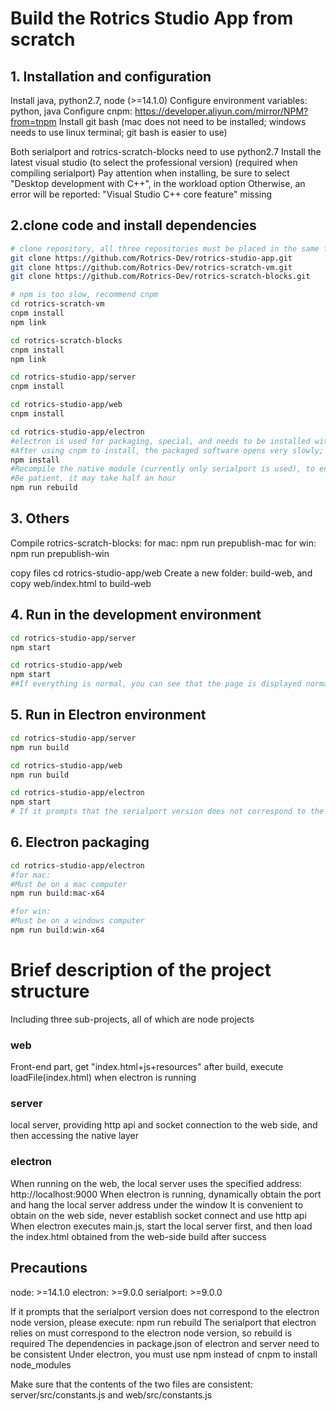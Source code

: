 # Build the Rotrics Studio App from scratch

## 1. Installation and configuration
Install java, python2.7, node (>=14.1.0)
Configure environment variables: python, java
Configure cnpm: https://developer.aliyun.com/mirror/NPM?from=tnpm
Install git bash (mac does not need to be installed; windows needs to use linux terminal; git bash is easier to use)

Both serialport and rotrics-scratch-blocks need to use python2.7
Install the latest visual studio (to select the professional version) (required when compiling serialport)
Pay attention when installing, be sure to select "Desktop development with C++", in the workload option
Otherwise, an error will be reported: "Visual Studio C++ core feature" missing
  
## 2.clone code and install dependencies
```bash
# clone repository, all three repositories must be placed in the same folder (affecting copy_files.js script execution)
git clone https://github.com/Rotrics-Dev/rotrics-studio-app.git
git clone https://github.com/Rotrics-Dev/rotrics-scratch-vm.git
git clone https://github.com/Rotrics-Dev/rotrics-scratch-blocks.git

# npm is too slow, recommend cnpm
cd rotrics-scratch-vm
cnpm install
npm link

cd rotrics-scratch-blocks
cnpm install
npm link

cd rotrics-studio-app/server
cnpm install

cd rotrics-studio-app/web
cnpm install

cd rotrics-studio-app/electron
#electron is used for packaging, special, and needs to be installed with npm; cnpm and npm are not the same;
#After using cnpm to install, the packaged software opens very slowly; wait patiently, it may take half an hour
npm install
#Recompile the native module (currently only serialport is used), to ensure that it corresponds to the electron node version;
#Be patient, it may take half an hour
npm run rebuild
```

## 3. Others
Compile rotrics-scratch-blocks:
for mac: npm run prepublish-mac
for win: npm run prepublish-win

copy files
cd rotrics-studio-app/web
Create a new folder: build-web, and copy web/index.html to build-web

## 4. Run in the development environment
```bash
cd rotrics-studio-app/server
npm start

cd rotrics-studio-app/web
npm start
##If everything is normal, you can see that the page is displayed normally: http://localhost:8080/
```

## 5. Run in Electron environment
```bash
cd rotrics-studio-app/server
npm run build

cd rotrics-studio-app/web
npm run build

cd rotrics-studio-app/electron
npm start
# If it prompts that the serialport version does not correspond to the electron node version, please execute: npm run rebuild
```

## 6. Electron packaging
```bash
cd rotrics-studio-app/electron
#for mac:
#Must be on a mac computer
npm run build:mac-x64

#for win:
#Must be on a windows computer
npm run build:win-x64
```

# Brief description of the project structure
Including three sub-projects, all of which are node projects
### web
Front-end part, get "index.html+js+resources" after build, execute loadFile(index.html) when electron is running
### server
local server, providing http api and socket connection to the web side, and then accessing the native layer
### electron
When running on the web, the local server uses the specified address: http://localhost:9000
When electron is running, dynamically obtain the port and hang the local server address under the window
It is convenient to obtain on the web side, never establish socket connect and use http api
When electron executes main.js, start the local server first, and then load the index.html obtained from the web-side build after success

## Precautions
node: >=14.1.0
electron: >=9.0.0
serialport: >=9.0.0

If it prompts that the serialport version does not correspond to the electron node version, please execute: npm run rebuild
The serialport that electron relies on must correspond to the electron node version, so rebuild is required
The dependencies in package.json of electron and server need to be consistent
Under electron, you must use npm instead of cnpm to install node_modules

Make sure that the contents of the two files are consistent: server/src/constants.js and web/src/constants.js